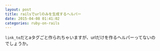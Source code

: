 ```yaml
---
layout: post
title: railsでurlのみを生成するヘルパー
date: 2015-04-08 01:41:02
categories: ruby-on-rails
---
```

<!-- {% raw %} -->
<p><code>link_to</code>だとaタグごと作られちゃいますが、urlだけを作るヘルパーってないのでしょうか。</p>
<!-- {% endraw %} -->
